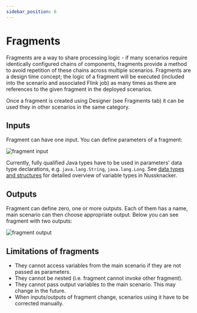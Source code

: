 ```yaml
---
sidebar_position: 6
---
```


# Fragments

Fragments are a way to share processing logic - if many scenarios require identically configured chains of components, fragments provide a method to avoid repetition of these chains across multiple scenarios. Fragments are a design time concept; the logic of a fragment will be executed (included into the scenario and associated Flink job) as many times as there are references to the given fragment in the deployed scenarios.

Once a fragment is created using Designer (see Fragments tab) it can be used  they in other scenarios in the same category.

## Inputs
Fragment can have one input. You can define parameters of a fragment:

![fragment input](img/fragment_input.png)

Currently, fully qualified Java types have to be used in parameters' data type declarations, e.g. `java.lang.String`, `java.lang.Long`. See [data types and structures](Spel#data-types-and-structures) for detailed overview of variable types in Nussknacker. 

## Outputs
Fragment can define zero, one or more outputs. Each of them has a name, main scenario can then choose appropriate output. Below you can see fragment with two outputs:

![fragment output](img/fragment_output.png)

## Limitations of fragments
- They cannot access variables from the main scenario if they are not passed as parameters.
- They cannot be nested (i.e. fragment cannot invoke other fragment).
- They cannot pass output variables to the main scenario. This may change in the future.
- When inputs/outputs of fragment change, scenarios using it have to be corrected manually.
